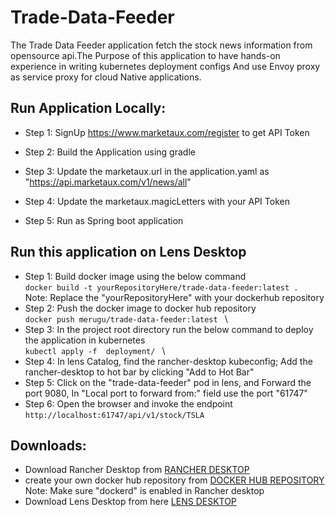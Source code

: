 # Trade-Data-Feeder
The Trade Data Feeder application fetch the stock news information from opensource api.The Purpose of this application to have hands-on experience in writing kubernetes deployment configs
And use Envoy proxy as service proxy for cloud Native applications.

## Run Application Locally:

* Step 1: SignUp https://www.marketaux.com/register to get API Token

* Step 2: Build the Application using gradle

* Step 3: Update the marketaux.url in the application.yaml as "https://api.marketaux.com/v1/news/all" 

* Step 4: Update the marketaux.magicLetters with your API Token

* Step 5: Run as Spring boot application

## Run this application on Lens Desktop

* Step 1: Build docker image using the below command\
  ```docker build -t yourRepositoryHere/trade-data-feeder:latest .``` \
  Note: Replace the "yourRepositoryHere" with your dockerhub repository 
* Step 2: Push the docker image to docker hub repository \
  ```docker push merugu/trade-data-feeder:latest ``` \
* Step 3: In the project root directory run the below command to deploy the application in kubernetes  \
   ```kubectl apply -f  deployment/ ``` \
* Step 4: In lens Catalog, find the rancher-desktop kubeconfig; Add the rancher-desktop to hot bar by clicking "Add to Hot Bar"
* Step 5: Click on the "trade-data-feeder" pod in lens, and Forward the port 9080, In "Local port to forward from:" field use the port "61747"
* Step 6: Open the browser and invoke the endpoint\
```http://localhost:61747/api/v1/stock/TSLA```

## Downloads:
* Download Rancher Desktop from [RANCHER DESKTOP](https://rancherdesktop.io/)
* create your own docker hub repository from [DOCKER HUB REPOSITORY](https://hub.docker.com/repositories/merugu) 
  Note: Make sure "dockerd" is enabled in Rancher desktop
* Download Lens Desktop from here [LENS DESKTOP](https://k8slens.dev/) 









